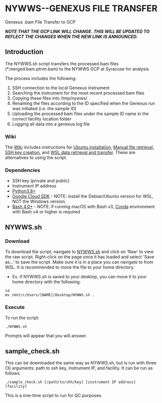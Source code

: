 # NYWWS--GENEXUS FILE TRANSFER
Genexus .bam File Transfer to GCP

**_NOTE THAT THE GCP LINK WILL CHANGE. THIS WILL BE UPDATED TO REFLECT THE CHANGES WHEN THE NEW LINK IS ANNOUNCED._**

## Introduction

The NYWWS.sh script transfers the processed bam files (*.merged.bam.ptrim.bam) to the NYWWS GCP at Syracuse for analysis.

The process includes the following:
1. SSH connection to the local Genexus instrument
2. Searching the instrument for the most recent processed bam files
3. Copying these files into /tmp/nywws/
4. Renaming the files according to the ID specified when the Genexus run was initiated (i.e. the sample ID)
5. Uploading the processed bam files under the sample ID name in the correct facility location folder
6. Logging all data into a genexus.log file
 
 
### Wiki

The [Wiki](https://github.com/lrickerman/NYWWS-Training/wiki) includes instructions for [Ubuntu installation](https://github.com/lrickerman/NYWWS-Training/wiki/Ubuntu-installation), [Manual file retrieval](https://github.com/lrickerman/NYWWS-Training/wiki/Manual-file-retrieval), [SSH key creation](https://github.com/lrickerman/NYWWS-Training/wiki/SSH-key-creation), and [WSL data retrieval and transfer](https://github.com/lrickerman/NYWWS-Training/wiki/WSL-data-retrieval-and-transfer). These are alternatives to using the script.
 
 
### Dependencies

* SSH key (private and public)
* Instrument IP address
* [Python3.8+](https://www.python.org/downloads/)
* [Google Cloud SDK](https://cloud.google.com/sdk/docs/install-sdk#deb) - NOTE: install the Debian/Ubuntu version for WSL, NOT the Windows version.
* [Bash 4.0+](https://www.gnu.org/software/bash/) - NOTE: if running macOS with Bash v3, [Conda](https://docs.conda.io/en/latest/miniconda.html) environment with Bash v4 or higher is required
 
 
## NYWWS.sh
### Download
To download the script, navigate to [NYWWS.sh](https://github.com/lrickerman/NYWWS-Training/blob/main/NYWWS.sh) and click on 'Raw' to view the raw script. Right-click on the page once it has loaded and select 'Save as...' to save the script. Make sure it is in a place you can navigate to from WSL. It is recommended to move the file to your home directory.

* Ex. if NYWWS.sh is saved to your desktop, you can move it to your home directory with the following:

```
cd
mv /mnt/c/Users/[NAME]/Desktop/NYWWS.sh .
```
 
 
### Execute
To run the script:

```
./NYWWS.sh
```

Prompts will appear that you will answer.


## sample_check.sh
This can be downloaded the same way as NYWWS.sh, but is run with three (3) arguments: path to ssh key, instrument IP, and facility. It can be run as follows:

```
./sample_check.sh [/path/to/shh/key] [instrument IP address] [facility]
```

This is a one-time script to run for QC purposes.
